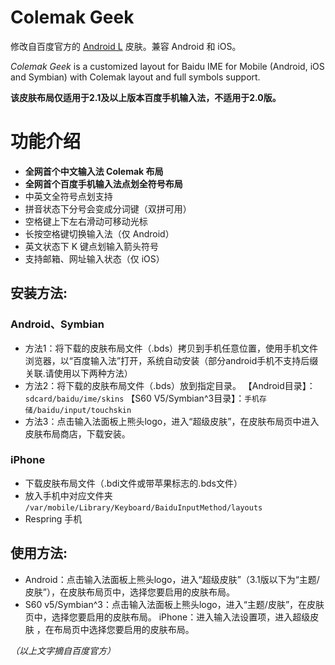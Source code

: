 # Colemak Geek

修改自百度官方的 [Android L](http://r6.mo.baidu.com/web/is/v/231) 皮肤。兼容 Android 和 iOS。

_Colemak Geek_ is a customized layout for Baidu IME for Mobile (Android, iOS and Symbian) with Colemak layout and full symbols support.

**该皮肤布局仅适用于2.1及以上版本百度手机输入法，不适用于2.0版。**

# 功能介绍

* **全网首个中文输入法 Colemak 布局**
* **全网首个百度手机输入法点划全符号布局**
* 中英文全符号点划支持
* 拼音状态下分号会变成分词键（双拼可用）
* 空格键上下左右滑动可移动光标
* 长按空格键切换输入法（仅 Android）
* 英文状态下 K 键点划输入箭头符号
* 支持邮箱、网址输入状态（仅 iOS）

## 安装方法:

### Android、Symbian

* 方法1：将下载的皮肤布局文件（.bds）拷贝到手机任意位置，使用手机文件浏览器，以“百度输入法”打开，系统自动安装（部分android手机不支持后缀关联.请使用以下两种方法）
* 方法2：将下载的皮肤布局文件（.bds）放到指定目录。 【Android目录】：`sdcard/baidu/ime/skins` 【S60 V5/Symbian^3目录】：`手机存储/baidu/input/touchskin`
* 方法3：点击输入法面板上熊头logo，进入“超级皮肤”，在皮肤布局页中进入皮肤布局商店，下载安装。

### iPhone

* 下载皮肤布局文件（.bdi文件或带苹果标志的.bds文件）
* 放入手机中对应文件夹 `/var/mobile/Library/Keyboard/BaiduInputMethod/layouts`
* Respring 手机

## 使用方法:

* Android：点击输入法面板上熊头logo，进入“超级皮肤”（3.1版以下为“主题/皮肤”），在皮肤布局页中，选择您要启用的皮肤布局。
* S60 v5/Symbian^3：点击输入法面板上熊头logo，进入“主题/皮肤”，在皮肤页中，选择您要启用的皮肤布局。 iPhone：进入输入法设置项，进入超级皮肤 ，在布局页中选择您要启用的皮肤布局。

_（以上文字摘自百度官方）_
